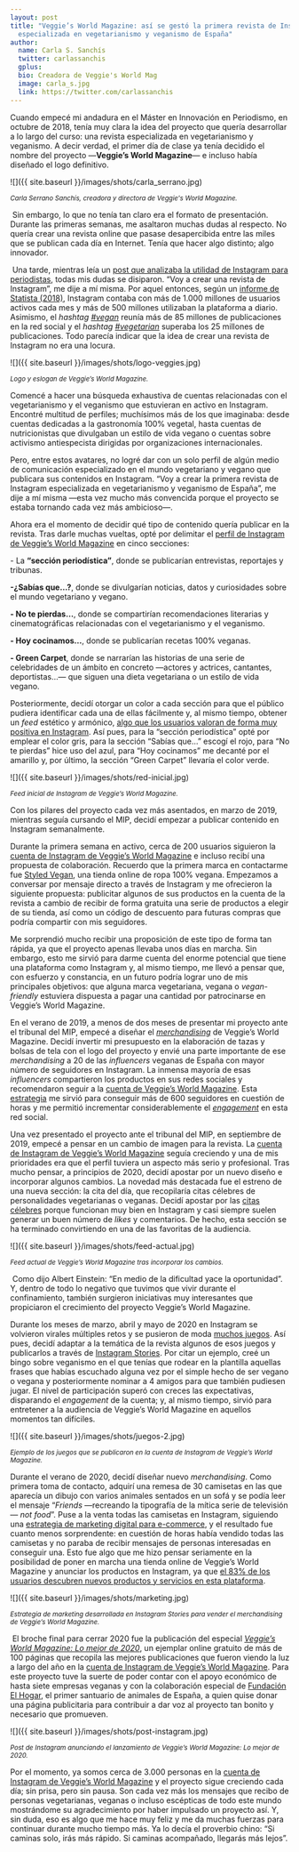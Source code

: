 ```yaml
---
layout: post
title: "Veggie’s World Magazine: así se gestó la primera revista de Instagram
  especializada en vegetarianismo y veganismo de España"
author:
  name: Carla S. Sanchís
  twitter: carlassanchis
  gplus:  
  bio: Creadora de Veggie's World Mag
  image: carla_s.jpg
  link: https://twitter.com/carlassanchis
---
```

Cuando empecé mi andadura en el Máster en Innovación en Periodismo, en octubre de 2018, tenía muy clara la idea del proyecto que quería desarrollar a lo largo del curso: una revista especializada en vegetarianismo y veganismo. A decir verdad, el primer día de clase ya tenía decidido el nombre del proyecto —**Veggie’s World Magazine**— e incluso había diseñado el logo definitivo.

![]({{ site.baseurl }}/images/shots/carla_serrano.jpg)

<sup>*Carla Serrano Sanchís, creadora y directora de Veggie's World Magazine.*

 Sin embargo, lo que no tenía tan claro era el formato de presentación. Durante las primeras semanas, me asaltaron muchas dudas al respecto. No quería crear una revista online que pasase desapercibida entre las miles que se publican cada día en Internet. Tenía que hacer algo distinto; algo innovador.

 Una tarde, mientras leía un [post que analizaba la utilidad de Instagram para periodistas](https://coobis.com/es/cooblog/instagram-para-periodistas/), todas mis dudas se disiparon. “Voy a crear una revista de Instagram”, me dije a mí misma. Por aquel entonces, según un [informe de Statista (2018)](https://es.statista.com/estadisticas/598856/numero-de-usuarios-activos-mensuales-de-instagram-en-septiembre-de/), Instagram contaba con más de 1.000 millones de usuarios activos cada mes y más de 500 millones utilizaban la plataforma a diario. Asimismo, el *hashtag [\#vegan](https://www.instagram.com/explore/tags/vegan/)* reunía más de 85 millones de publicaciones en la red social y el *hashtag [\#vegetarian](https://www.instagram.com/explore/tags/vegetarian/)* superaba los 25 millones de publicaciones. Todo parecía indicar que la idea de crear una revista de Instagram no era una locura.

![]({{ site.baseurl }}/images/shots/logo-veggies.jpg)

<sup>*Logo y eslogan de Veggie’s World Magazine.*

Comencé a hacer una búsqueda exhaustiva de cuentas relacionadas con el vegetarianismo y el veganismo que estuvieran en activo en Instagram. Encontré multitud de perfiles; muchísimos más de los que imaginaba: desde cuentas dedicadas a la gastronomía 100% vegetal, hasta cuentas de nutricionistas que divulgaban un estilo de vida vegano o cuentas sobre activismo antiespecista dirigidas por organizaciones internacionales.

Pero, entre estos avatares, no logré dar con un solo perfil de algún medio de comunicación especializado en el mundo vegetariano y vegano que publicara sus contenidos en Instagram. “Voy a crear la primera revista de Instagram especializada en vegetarianismo y veganismo de España”, me dije a mí misma —esta vez mucho más convencida porque el proyecto se estaba tornando cada vez más ambicioso—.

Ahora era el momento de decidir qué tipo de contenido quería publicar en la revista. Tras darle muchas vueltas, opté por delimitar el [perfil de Instagram de Veggie’s World Magazine](https://www.instagram.com/veggiesworldmag/) en cinco secciones:

\- La **“sección periodística”**, donde se publicarían entrevistas, reportajes y tribunas.

**\-¿Sabías que…?**, donde se divulgarían noticias, datos y curiosidades sobre el mundo vegetariano y vegano.

**\- No te pierdas…**, donde se compartirían recomendaciones literarias y cinematográficas relacionadas con el vegetarianismo y el veganismo.

**\- Hoy cocinamos…**, donde se publicarían recetas 100% veganas.

**\- Green Carpet**, donde se narrarían las historias de una serie de celebridades de un ámbito en concreto —actores y actrices, cantantes, deportistas…— que siguen una dieta vegetariana o un estilo de vida vegano.

Posteriormente, decidí otorgar un color a cada sección para que el público pudiera identificar cada una de ellas fácilmente y, al mismo tiempo, obtener un *feed* estético y armónico, [algo que los usuarios valoran de forma muy positiva en Instagram](https://blog.inturea.com/importancia-cuidar-feed-instagram-atraccion-visual/). Así pues, para la “sección periodística” opté por emplear el color gris, para la sección “Sabías que…” escogí el rojo, para “No te pierdas” hice uso del azul, para “Hoy cocinamos” me decanté por el amarillo y, por último, la sección “Green Carpet” llevaría el color verde.

![]({{ site.baseurl }}/images/shots/red-inicial.jpg)

<sup>*Feed inicial de Instagram de Veggie’s World Magazine.*

Con los pilares del proyecto cada vez más asentados, en marzo de 2019, mientras seguía cursando el MIP, decidí empezar a publicar contenido en Instagram semanalmente.

Durante la primera semana en activo, cerca de 200 usuarios siguieron la [cuenta de Instagram de Veggie’s World Magazine](https://www.instagram.com/veggiesworldmag/) e incluso recibí una propuesta de colaboración. Recuerdo que la primera marca en contactarme fue [Styled Vegan](https://www.instagram.com/styledvegans1/), una tienda online de ropa 100% vegana. Empezamos a conversar por mensaje directo a través de Instagram y me ofrecieron la siguiente propuesta: publicitar algunos de sus productos en la cuenta de la revista a cambio de recibir de forma gratuita una serie de productos a elegir de su tienda, así como un código de descuento para futuras compras que podría compartir con mis seguidores.

Me sorprendió mucho recibir una proposición de este tipo de forma tan rápida, ya que el proyecto apenas llevaba unos días en marcha. Sin embargo, esto me sirvió para darme cuenta del enorme potencial que tiene una plataforma como Instagram y, al mismo tiempo, me llevó a pensar que, con esfuerzo y constancia, en un futuro podría lograr uno de mis principales objetivos: que alguna marca vegetariana, vegana o *vegan-friendly* estuviera dispuesta a pagar una cantidad por patrocinarse en Veggie’s World Magazine.

En el verano de 2019, a menos de dos meses de presentar mi proyecto ante el tribunal del MIP, empecé a diseñar el *[merchandising](https://blog.hotmart.com/es/merchandising/)* de Veggie’s World Magazine. Decidí invertir mi presupuesto en la elaboración de tazas y bolsas de tela con el logo del proyecto y envié una parte importante de ese *merchandising* a 20 de las *influencers* veganas de España con mayor número de seguidores en Instagram. La inmensa mayoría de esas *influencers* compartieron los productos en sus redes sociales y recomendaron seguir a la [cuenta de Veggie’s World Magazine](https://www.instagram.com/veggiesworldmag/). Esta [estrategia](https://www.pinchaaqui.es/blog/poder-influencers-estrategia-marketing-digital) me sirvió para conseguir más de 600 seguidores en cuestión de horas y me permitió incrementar considerablemente el *[engagement](https://rockcontent.com/es/blog/que-es-engagement/)* en esta red social.

Una vez presentado el proyecto ante el tribunal del MIP, en septiembre de 2019, empecé a pensar en un cambio de imagen para la revista. La [cuenta de Instagram de Veggie’s World Magazine](https://www.instagram.com/veggiesworldmag/) seguía creciendo y una de mis prioridades era que el perfil tuviera un aspecto más serio y profesional. Tras mucho pensar, a principios de 2020, decidí apostar por un nuevo diseño e incorporar algunos cambios. La novedad más destacada fue el estreno de una nueva sección: la cita del día, que recopilaría citas célebres de personalidades vegetarianas o veganas. Decidí apostar por las [citas célebres](https://mkparadise.com/quotes-instagram) porque funcionan muy bien en Instagram y casi siempre suelen generar un buen número de *likes* y comentarios. De hecho, esta sección se ha terminado convirtiendo en una de las favoritas de la audiencia.

![]({{ site.baseurl }}/images/shots/feed-actual.jpg)

<sup>*Feed actual de Veggie’s World Magazine tras incorporar los cambios.*

 Como dijo Albert Einstein: “En medio de la dificultad yace la oportunidad”. Y, dentro de todo lo negativo que tuvimos que vivir durante el confinamiento, también surgieron iniciativas muy interesantes que propiciaron el crecimiento del proyecto Veggie’s World Magazine.

Durante los meses de marzo, abril y mayo de 2020 en Instagram se volvieron virales múltiples retos y se pusieron de moda [muchos juegos](https://www.tuexpertoapps.com/2020/03/21/5-juegos-de-instagram-stories-para-divertirte-con-tus-amigos-durante-el-aislamiento-por-el-covid-19/). Así pues, decidí adaptar a la temática de la revista algunos de esos juegos y publicarlos a través de [Instagram Stories](https://www.tuexpertoapps.com/2020/04/21/como-encontrar-plantillas-para-hacer-juegos-y-retos-en-instagram-stories/). Por citar un ejemplo, creé un bingo sobre veganismo en el que tenías que rodear en la plantilla aquellas frases que habías escuchado alguna vez por el simple hecho de ser vegano o vegana y posteriormente nominar a 4 amigos para que también pudiesen jugar. El nivel de participación superó con creces las expectativas, disparando el *engagement* de la cuenta; y, al mismo tiempo, sirvió para entretener a la audiencia de Veggie’s World Magazine en aquellos momentos tan difíciles.

![]({{ site.baseurl }}/images/shots/juegos-2.jpg)

<sup>*Ejemplo de los juegos que se publicaron en la cuenta de Instagram de Veggie’s World Magazine.*

Durante el verano de 2020, decidí diseñar nuevo *merchandising*. Como primera toma de contacto, adquirí una remesa de 30 camisetas en las que aparecía un dibujo con varios animales sentados en un sofá y se podía leer el mensaje “*Friends* —recreando la tipografía de la mítica serie de televisión— *not food*”. Puse a la venta todas las camisetas en Instagram, siguiendo una [estrategia de marketing digital para e-commerce](https://youtu.be/qrfp0CpG60o), y el resultado fue cuanto menos sorprendente: en cuestión de horas había vendido todas las camisetas y no paraba de recibir mensajes de personas interesadas en conseguir una. Esto fue algo que me hizo pensar seriamente en la posibilidad de poner en marcha una tienda online de Veggie’s World Magazine y anunciar los productos en Instagram, ya que [el 83% de los usuarios descubren nuevos productos y servicios en esta plataforma](https://www.oberlo.es/blog/consejos-como-vender-en-instagram).

![]({{ site.baseurl }}/images/shots/marketing.jpg)

<sup>*Estrategia de marketing desarrollada en Instagram Stories para vender el merchandising de Veggie’s World Magazine.*

 El broche final para cerrar 2020 fue la publicación del especial *[Veggie’s World Magazine: Lo mejor de 2020](https://www.yumpu.com/es/document/read/65150378/veggies-world-magazine-lo-mejor-de-2020)*, un ejemplar online gratuito de más de 100 páginas que recopila las mejores publicaciones que fueron viendo la luz a largo del año en la [cuenta de Instagram de Veggie’s World Magazine](https://www.instagram.com/veggiesworldmag/). Para este proyecto tuve la suerte de poder contar con el apoyo económico de hasta siete empresas veganas y con la colaboración especial de [Fundación El Hogar](https://fundacionelhogar.org/), el primer santuario de animales de España, a quien quise donar una página publicitaria para contribuir a dar voz al proyecto tan bonito y necesario que promueven.

![]({{ site.baseurl }}/images/shots/post-instagram.jpg)

<sup>*Post de Instagram anunciando el lanzamiento de Veggie’s World Magazine: Lo mejor de 2020.*

Por el momento, ya somos cerca de 3.000 personas en la [cuenta de Instagram de Veggie’s World Magazine](https://www.instagram.com/veggiesworldmag/) y el proyecto sigue creciendo cada día; sin prisa, pero sin pausa. Son cada vez más los mensajes que recibo de personas vegetarianas, veganas o incluso escépticas de todo este mundo mostrándome su agradecimiento por haber impulsado un proyecto así. Y, sin duda, eso es algo que me hace muy feliz y me da muchas fuerzas para continuar durante mucho tiempo más. Ya lo decía el proverbio chino: “Si caminas solo, irás más rápido. Si caminas acompañado, llegarás más lejos”.